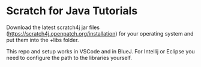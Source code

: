# Scratch for Java Tutorials

Download the latest scratch4j jar files (https://scratch4j.openpatch.org/installation) for your operating system and put them into the +libs folder.

This repo and setup works in VSCode and in BlueJ. For Intellij or Eclipse you need to configure the path to the libraries yourself.